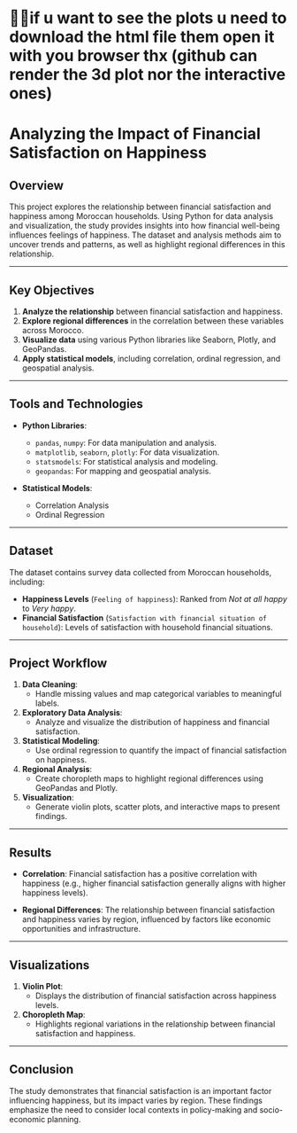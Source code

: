 # 🔴🔴if u want to see the plots  u need to download the html file them open it with you browser thx (github can render the 3d plot nor the interactive ones)

# **Analyzing the Impact of Financial Satisfaction on Happiness**

## **Overview**
This project explores the relationship between financial satisfaction and happiness among Moroccan households. Using Python for data analysis and visualization, the study provides insights into how financial well-being influences feelings of happiness. The dataset and analysis methods aim to uncover trends and patterns, as well as highlight regional differences in this relationship.

---

## **Key Objectives**
1. **Analyze the relationship** between financial satisfaction and happiness.
2. **Explore regional differences** in the correlation between these variables across Morocco.
3. **Visualize data** using various Python libraries like Seaborn, Plotly, and GeoPandas.
4. **Apply statistical models**, including correlation, ordinal regression, and geospatial analysis.

---

## **Tools and Technologies**
- **Python Libraries**:
  - `pandas`, `numpy`: For data manipulation and analysis.
  - `matplotlib`, `seaborn`, `plotly`: For data visualization.
  - `statsmodels`: For statistical analysis and modeling.
  - `geopandas`: For mapping and geospatial analysis.

- **Statistical Models**:
  - Correlation Analysis
  - Ordinal Regression

---

## **Dataset**
The dataset contains survey data collected from Moroccan households, including:
- **Happiness Levels** (`Feeling of happiness`): Ranked from *Not at all happy* to *Very happy*.
- **Financial Satisfaction** (`Satisfaction with financial situation of household`): Levels of satisfaction with household financial situations.

---

## **Project Workflow**
1. **Data Cleaning**:
   - Handle missing values and map categorical variables to meaningful labels.
2. **Exploratory Data Analysis**:
   - Analyze and visualize the distribution of happiness and financial satisfaction.
3. **Statistical Modeling**:
   - Use ordinal regression to quantify the impact of financial satisfaction on happiness.
4. **Regional Analysis**:
   - Create choropleth maps to highlight regional differences using GeoPandas and Plotly.
5. **Visualization**:
   - Generate violin plots, scatter plots, and interactive maps to present findings.

---

## **Results**
- **Correlation**:
  Financial satisfaction has a positive correlation with happiness (e.g., higher financial satisfaction generally aligns with higher happiness levels).
  
- **Regional Differences**:
  The relationship between financial satisfaction and happiness varies by region, influenced by factors like economic opportunities and infrastructure.

---

## **Visualizations**
1. **Violin Plot**:
   - Displays the distribution of financial satisfaction across happiness levels.
2. **Choropleth Map**:
   - Highlights regional variations in the relationship between financial satisfaction and happiness.

---

## **Conclusion**
The study demonstrates that financial satisfaction is an important factor influencing happiness, but its impact varies by region. These findings emphasize the need to consider local contexts in policy-making and socio-economic planning.
